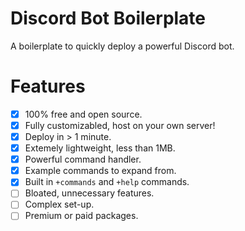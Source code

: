 # Discord Bot Boilerplate
A boilerplate to quickly deploy a powerful Discord bot.

# Features
- [x] 100% free and open source.
- [x] Fully customizabled, host on your own server!
- [x] Deploy in > 1 minute.
- [x] Extemely lightweight, less than 1MB.
- [x] Powerful command handler.
- [x] Example commands to expand from.
- [x] Built in `+commands` and `+help` commands.
- [ ] Bloated, unnecessary features.
- [ ] Complex set-up.
- [ ] Premium or paid packages.